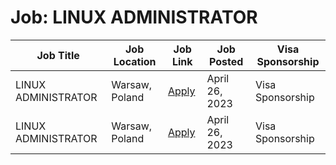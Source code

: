 # Job: LINUX ADMINISTRATOR

| Job Title | Job Location | Job Link | Job Posted | Visa Sponsorship |
| --- | --- | --- | --- | --- |
| LINUX ADMINISTRATOR | Warsaw, Poland | [Apply](https://www.capgemini.com/jobs/JzgYs4cBYjewu173oAtV/Linux-Administrator/) | April 26, 2023 | Visa Sponsorship |
| LINUX ADMINISTRATOR | Warsaw, Poland | [Apply](https://www.capgemini.com/jobs/JzgYs4cBYjewu173oAtV/Linux-Administrator/) | April 26, 2023 | Visa Sponsorship |
